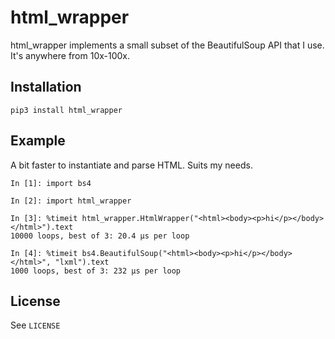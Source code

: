 # html_wrapper

html_wrapper implements a small subset of the BeautifulSoup API that I use. It's anywhere from 10x-100x.


## Installation
`pip3 install html_wrapper`


## Example
A bit faster to instantiate and parse HTML. Suits my needs.

```
In [1]: import bs4

In [2]: import html_wrapper

In [3]: %timeit html_wrapper.HtmlWrapper("<html><body><p>hi</p></body></html>").text
10000 loops, best of 3: 20.4 µs per loop

In [4]: %timeit bs4.BeautifulSoup("<html><body><p>hi</p></body></html>", "lxml").text
1000 loops, best of 3: 232 µs per loop

```


## License
See `LICENSE`